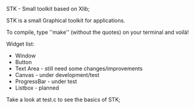 STK - Small toolkit based on Xlib;

STK is a small Graphical toolkit for applications.

To compile, type ''make'' (without the quotes) on your terminal and voilà!

Widget list:

* Window
* Button
* Text Area - still need some changes/improvements
* Canvas - under development/test
* ProgressBar - under test
* Listbox - planned

Take a look at test.c to see the basics of STK;

